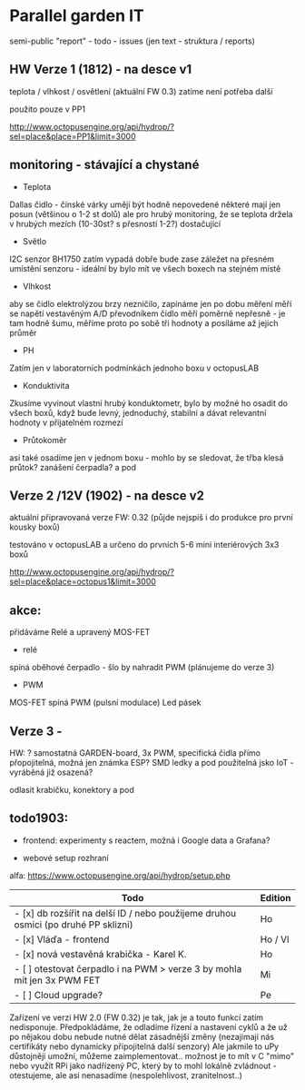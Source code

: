 # Parallel garden IT

semi-public "report" - todo - issues (jen text - struktura / reports)


## HW Verze 1 (1812) - na desce v1

teplota / vlhkost / osvětlení (aktuální FW 0.3) zatíme není potřeba další

použito pouze v PP1 

http://www.octopusengine.org/api/hydrop/?sel=place&place=PP1&limit=3000

## monitoring - stávající a chystané

- Teplota 

Dallas čidlo - čínské várky umějí být hodně nepovedené
některé mají jen posun (většinou o 1-2 st dolů) 
ale pro hrubý monitoring, že se teplota držela v hrubých mezích (10-30st? s přesností 1-2?) dostačující

- Světlo

I2C senzor BH1750 zatím vypadá dobře
bude zase záležet na přesném umístění senzoru - ideální by bylo mít ve všech boxech na stejném místě

- Vlhkost

aby se čidlo elektrolýzou brzy nezničilo, zapínáme jen po dobu měření
měří se napětí vestavěným A/D převodníkem
čidlo měří poměrně nepřesně - je tam hodně šumu, měříme proto po sobě tři hodnoty a posíláme až jejich průměr 

- PH

Zatím jen v laboratorních podmínkách jednoho boxu v octopusLAB


- Konduktivita

Zkusíme vyvinout vlastní hrubý konduktometr, bylo by možné ho osadit do všech boxů, když bude levný, jednoduchý, stabilní a dávat relevantní hodnoty v přijatelném rozmezí

- Průtokoměr

asi také osadíme jen v jednom boxu - mohlo by se sledovat, že třba klesá průtok? zanášení čerpadla? a pod


## Verze 2 /12V (1902) - na desce v2

aktuální připravovaná verze FW: 0.32 (půjde nejspíš i do produkce pro první kousky boxů)

testováno v octopusLAB a určeno do prvních 5-6 mini interiérových 3x3 boxů

http://www.octopusengine.org/api/hydrop/?sel=place&place=octopus1&limit=3000


## akce:

přidáváme Relé a upravený MOS-FET

- relé 

spíná oběhové čerpadlo - šlo by nahradit PWM (plánujeme do verze 3)


- PWM

MOS-FET spíná PWM (pulsní modulace) Led pásek

## Verze 3 - 

HW: ? samostatná GARDEN-board, 3x PWM, specifická čidla přímo přopojitelná, možná jen známka ESP? SMD ledky a pod
použitelná jsko IoT - vyráběná již osazená?

odlasit krabičku, konektory a pod

## todo1903:

- frontend:
experimenty s reactem, možná i Google data a Grafana?

- webové setup rozhraní

alfa:
https://www.octopusengine.org/api/hydrop/setup.php

Todo                                                                               |    Edition
---------------------------------------------------------------------------------- | --------------
- [x] db rozšířit na delší ID / nebo použijeme druhou osmici (po druhé PP sklizni) | Ho
- [x] Vláďa - frontend | Ho / Vl
- [x] nová vestavěná krabička - Karel K. | Ho
- [ ] otestovat čerpadlo i na PWM > verze 3 by mohla mít jen 3x PWM FET | Mi
- [ ] Cloud upgrade? | Pe

Zařízení ve verzi HW 2.0 (FW 0.32)  je tak, jak je a touto funkcí zatím nedisponuje. Předpokládáme, že odladíme řízení a nastavení cyklů a že už po nějakou dobu nebude nutné dělat zásadnější změny (nezajímají nás certifikáty nebo dynamicky připojitelná další senzory) 
Ale jakmile to uPy důstojněji umožní, můžeme zaimplementovat.. možnost je to mít v C "mimo" nebo využít RPi jako nadřízený PC, který by to mohl lokálně zvládnout - otestujeme, ale asi nenasadíme (nespolehlivost, zranitelnost..)
